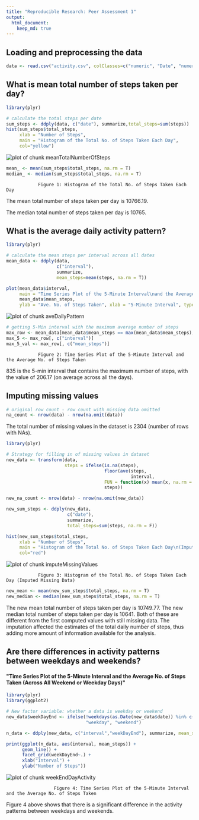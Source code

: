 ```yaml
---
title: "Reproducible Research: Peer Assessment 1"
output: 
  html_document:
    keep_md: true
---
```




## Loading and preprocessing the data


```r
data <- read.csv("activity.csv", colClasses=c("numeric", "Date", "numeric"))
```


## What is mean total number of steps taken per day?


```r
library(plyr)

# calculate the total steps per date
sum_steps <- ddply(data, c("date"), summarize,total_steps=sum(steps))
hist(sum_steps$total_steps,
     xlab = "Number of Steps",
     main = "Histogram of the Total No. of Steps Taken Each Day",
     col="yellow")
```

![plot of chunk meanTotalNumberOfSteps](figures/meanTotalNumberOfSteps-1.png) 

```r
mean_ <- mean(sum_steps$total_steps, na.rm = T)
median_ <- median(sum_steps$total_steps, na.rm = T)
```

                Figure 1: Histogram of the Total No. of Steps Taken Each Day


The mean total number of steps taken per day is 10766.19.

The median total number of steps taken per day is 10765.


## What is the average daily activity pattern?


```r
library(plyr)

# calculate the mean steps per interval across all dates
mean_data <- ddply(data,
                   c("interval"),
                   summarize,
                   mean_steps=mean(steps, na.rm = T))

plot(mean_data$interval,
     main = "Time Series Plot of the 5-Minute Interval\nand the Average No. of Steps Taken\n(Across All Days)",
     mean_data$mean_steps,
     ylab = "Ave. No. of Steps Taken", xlab = "5-Minute Interval", type="l")
```

![plot of chunk aveDailyPattern](figures/aveDailyPattern-1.png) 

```r
# getting 5-Min interval with the maximum average number of steps
max_row <- mean_data[mean_data$mean_steps == max(mean_data$mean_steps), ]
max_5 <- max_row[, c("interval")]
max_5_val <- max_row[, c("mean_steps")]
```

                Figure 2: Time Series Plot of the 5-Minute Interval and the Average No. of Steps Taken


835 is the 5-min interval that contains the maximum number of steps, with the value
of 206.17 (on average across all the days).


## Imputing missing values


```r
# original row count - row count with missing data omitted
na_count <- nrow(data) - nrow(na.omit(data))
```

The total number of missing values in the dataset is 2304 (number of rows with NAs).


```r
library(plyr)

# Strategy for filling in of missing values in dataset
new_data <- transform(data, 
                      steps = ifelse(is.na(steps), 
                                     floor(ave(steps,
                                               interval,
                                     FUN = function(x) mean(x, na.rm = TRUE))), 
                                     steps))

new_na_count <- nrow(data) - nrow(na.omit(new_data))

new_sum_steps <- ddply(new_data,
                       c("date"),
                       summarize,
                       total_steps=sum(steps, na.rm = F))

hist(new_sum_steps$total_steps,
     xlab = "Number of Steps",
     main = "Histogram of the Total No. of Steps Taken Each Day\n(Imputed Missing Data)",
     col="red")
```

![plot of chunk imputeMissingValues](figures/imputeMissingValues-1.png) 

                Figure 3: Histogram of the Total No. of Steps Taken Each Day (Imputed Missing Data)


```r
new_mean <- mean(new_sum_steps$total_steps, na.rm = T)
new_median <- median(new_sum_steps$total_steps, na.rm = T)
```


The new mean total number of steps taken per day is 10749.77.
The new median total number of steps taken per day is 10641.
Both of these are different from the first computed values with still missing data.
The imputation affected the estimates of the total daily number of steps,
thus adding more amount of information available for the analysis.


## Are there differences in activity patterns between weekdays and weekends?

#### "Time Series Plot of the 5-Minute Interval and the Average No. of Steps Taken (Across All Weekend or Weekday Days)"


```r
library(plyr)
library(ggplot2)

# New factor variable: whether a data is weekday or weekend
new_data$weekDayEnd <- ifelse(!weekdays(as.Date(new_data$date)) %in% c("Saturday", "Sunday"),
                              "weekday", "weekend")

n_data <- ddply(new_data, c("interval","weekDayEnd"), summarize, mean_steps=mean(steps))

print(ggplot(n_data, aes(interval, mean_steps)) + 
      geom_line() + 
      facet_grid(weekDayEnd~.) + 
      xlab("Interval") +
      ylab("Number of Steps"))
```

![plot of chunk weekEndDayActivity](figures/weekEndDayActivity-1.png) 

                      Figure 4: Time Series Plot of the 5-Minute Interval and the Average No. of Steps Taken


Figure 4 above shows that there is a significant difference in the activity patterns between weekdays and weekends. 
